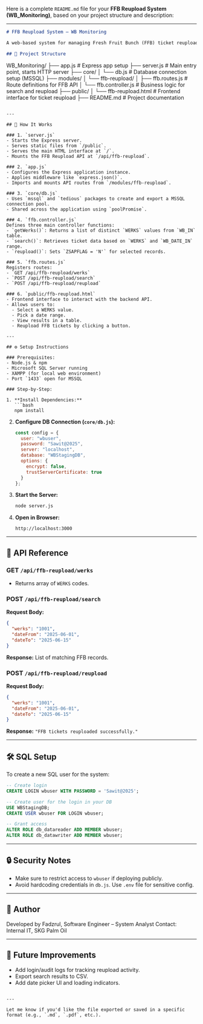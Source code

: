 Here is a complete `README.md` file for your **FFB Reupload System (WB\_Monitoring)**, based on your project structure and description:

---

```markdown
# FFB Reupload System – WB Monitoring

A web-based system for managing Fresh Fruit Bunch (FFB) ticket reuploading from MSSQL database. This tool allows users to reset `ZSAPFLAG` for specific `WERKS` codes and date ranges.

## 📁 Project Structure

```

WB\_Monitoring/
├── app.js                         # Express app setup
├── server.js                      # Main entry point, starts HTTP server
├── core/
│   └── db.js                      # Database connection setup (MSSQL)
├── modules/
│   └── ffb-reupload/
│       ├── ffb.routes.js         # Route definitions for FFB API
│       └── ffb.controller.js     # Business logic for search and reupload
├── public/
│   └── ffb-reupload.html         # Frontend interface for ticket reupload
├── README.md                      # Project documentation

````

---

## 🚀 How It Works

### 1. `server.js`
- Starts the Express server.
- Serves static files from `/public`.
- Serves the main HTML interface at `/`.
- Mounts the FFB Reupload API at `/api/ffb-reupload`.

### 2. `app.js`
- Configures the Express application instance.
- Applies middleware like `express.json()`.
- Imports and mounts API routes from `/modules/ffb-reupload`.

### 3. `core/db.js`
- Uses `mssql` and `tedious` packages to create and export a MSSQL connection pool.
- Shared across the application using `poolPromise`.

### 4. `ffb.controller.js`
Defines three main controller functions:
- `getWerks()`: Returns a list of distinct `WERKS` values from `WB_IN` table.
- `search()`: Retrieves ticket data based on `WERKS` and `WB_DATE_IN` range.
- `reupload()`: Sets `ZSAPFLAG = 'N'` for selected records.

### 5. `ffb.routes.js`
Registers routes:
- `GET /api/ffb-reupload/werks`
- `POST /api/ffb-reupload/search`
- `POST /api/ffb-reupload/reupload`

### 6. `public/ffb-reupload.html`
- Frontend interface to interact with the backend API.
- Allows users to:
  - Select a WERKS value.
  - Pick a date range.
  - View results in a table.
  - Reupload FFB tickets by clicking a button.

---

## ⚙️ Setup Instructions

### Prerequisites:
- Node.js & npm
- Microsoft SQL Server running
- XAMPP (for local web environment)
- Port `1433` open for MSSQL

### Step-by-Step:

1. **Install Dependencies:**
   ```bash
   npm install
````

2. **Configure DB Connection (`core/db.js`):**

   ```js
   const config = {
     user: "wbuser",
     password: "Sawit@2025",
     server: "localhost",
     database: "WBStagingDB",
     options: {
       encrypt: false,
       trustServerCertificate: true
     }
   };
   ```

3. **Start the Server:**

   ```bash
   node server.js
   ```

4. **Open in Browser:**

   ```
   http://localhost:3000
   ```

---

## 🔌 API Reference

### GET `/api/ffb-reupload/werks`

* Returns array of `WERKS` codes.

### POST `/api/ffb-reupload/search`

**Request Body:**

```json
{
  "werks": "1001",
  "dateFrom": "2025-06-01",
  "dateTo": "2025-06-15"
}
```

**Response:** List of matching FFB records.

### POST `/api/ffb-reupload/reupload`

**Request Body:**

```json
{
  "werks": "1001",
  "dateFrom": "2025-06-01",
  "dateTo": "2025-06-15"
}
```

**Response:** `"FFB tickets reuploaded successfully."`

---

## 🛠️ SQL Setup

To create a new SQL user for the system:

```sql
-- Create login
CREATE LOGIN wbuser WITH PASSWORD = 'Sawit@2025';

-- Create user for the login in your DB
USE WBStagingDB;
CREATE USER wbuser FOR LOGIN wbuser;

-- Grant access
ALTER ROLE db_datareader ADD MEMBER wbuser;
ALTER ROLE db_datawriter ADD MEMBER wbuser;
```

---

## 🔒 Security Notes

* Make sure to restrict access to `wbuser` if deploying publicly.
* Avoid hardcoding credentials in `db.js`. Use `.env` file for sensitive config.

---

## 👤 Author

Developed by Fadzrul, Software Engineer – System Analyst
Contact: Internal IT, SKG Palm Oil

---

## 📌 Future Improvements

* Add login/audit logs for tracking reupload activity.
* Export search results to CSV.
* Add date picker UI and loading indicators.

```

---

Let me know if you'd like the file exported or saved in a specific format (e.g., `.md`, `.pdf`, etc.).
```

